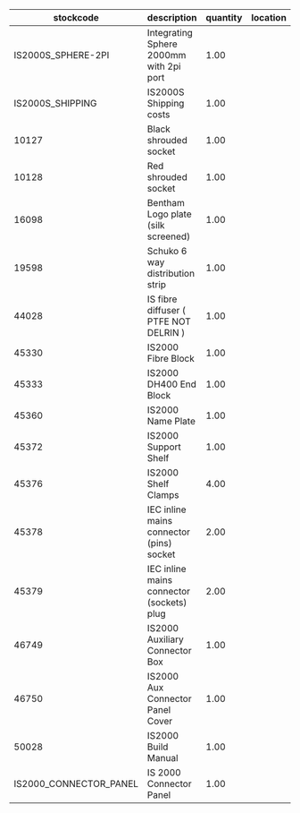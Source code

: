 |stockcode|description|quantity|location|
|---------|-----------|--------|--------|
|IS2000S_SPHERE-2PI|Integrating Sphere 2000mm with 2pi port|1.00||
|IS2000S_SHIPPING|IS2000S Shipping costs|1.00||
|10127|Black shrouded socket|1.00||
|10128|Red shrouded socket|1.00||
|16098|Bentham Logo plate (silk screened)|1.00||
|19598|Schuko 6 way distribution strip|1.00||
|44028|IS fibre diffuser  ( PTFE NOT DELRIN )|1.00||
|45330|IS2000 Fibre Block|1.00||
|45333|IS2000 DH400 End Block|1.00||
|45360|IS2000 Name Plate|1.00||
|45372|IS2000 Support Shelf|1.00||
|45376|IS2000 Shelf Clamps|4.00||
|45378|IEC inline mains connector (pins) socket|2.00||
|45379|IEC inline mains connector (sockets) plug|2.00||
|46749|IS2000 Auxiliary Connector Box|1.00||
|46750|IS2000 Aux Connector Panel Cover|1.00||
|50028|IS2000 Build Manual|1.00||
|IS2000_CONNECTOR_PANEL|IS 2000 Connector Panel|1.00||
